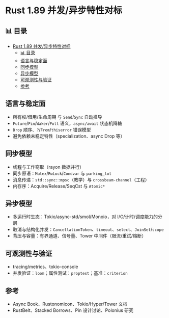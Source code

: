 ﻿# Rust 1.89 并发/异步特性对标

## 📊 目录

- [Rust 1.89 并发/异步特性对标](#rust-189-并发异步特性对标)
  - [📊 目录](#-目录)
  - [语言与稳定面](#语言与稳定面)
  - [同步模型](#同步模型)
  - [异步模型](#异步模型)
  - [可观测性与验证](#可观测性与验证)
  - [参考](#参考)

## 语言与稳定面

- 所有权/借用/生命周期 与 `Send`/`Sync` 自动推导
- `Future`/`Pin`/`Waker`/`Poll` 语义，`async/await` 状态机降糖
- `Drop` 顺序、`?`/`From`/`thiserror` 错误模型
- 避免依赖未稳定特性（specialization、async Drop 等）

## 同步模型

- 线程与工作窃取（rayon 数据并行）
- 同步原语：`Mutex`/`RwLock`/`Condvar` 与 `parking_lot`
- 消息传递：`std::sync::mpsc`（教学）与 `crossbeam-channel`（工程）
- 内存序：Acquire/Release/SeqCst 与 `Atomic*`

## 异步模型

- 多运行时生态：Tokio/async-std/smol/Monoio，对 I/O/计时/调度能力的分层
- 取消与结构化并发：`CancellationToken`、`timeout`、`select`、`JoinSet`/`scope`
- 背压与容量：有界通道、信号量、Tower 中间件（限流/重试/熔断）

## 可观测性与验证

- tracing/metrics、tokio-console
- 并发验证：`loom`；属性测试：`proptest`；基准：`criterion`

## 参考

- Async Book、Rustonomicon、Tokio/Hyper/Tower 文档
- RustBelt、Stacked Borrows、Pin 设计讨论、Polonius 研究
